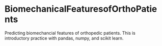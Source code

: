 # BiomechanicalFeaturesofOrthoPatients

Predicting biomechancial features of orthopedic patients. This is introductory practice with pandas, numpy, and scikit learn.
